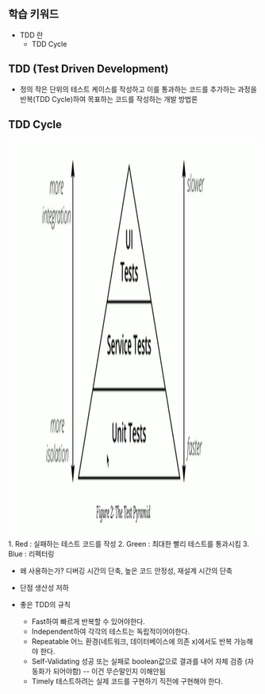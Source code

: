 ## 학습 키워드
- TDD 란
    - TDD Cycle

## TDD (Test Driven Development)
* 정의
작은 단위의 테스트 케이스를 작성하고 이를 통과하는 코드를 추가하는 과정을 반복(TDD Cycle)하여 목표하는 코드를 작성하는 개발 방법론

## TDD Cycle
<img src="image-1.png" width="2000" height="800">
1. Red : 실패하는 테스트 코드를 작성
2. Green : 최대한 빨리 테스트를 통과시킴
3. Blue : 리펙터링

* 왜 사용하는가?
디버깅 시간의 단축, 높은 코드 안정성, 재설계 시간의 단축

* 단점
생산성 저하

* 좋은 TDD의 규칙
    * Fast하여 빠르게 반복할 수 있어야한다.
    * Independent하여 각각의 테스트는 독립적이어야한다.
    * Repeatable 어느 환경(네트워크, 데이터베이스에 의존 x)에서도 반복 가능해야 한다.
    * Self-Validating 성공 또는 실패로 boolean값으로 결과를 내어 자체 검증 (자동화가 되어야함) -- 이건 무슨말인지 이해안됨
    * Timely 테스트하려는 실제 코드를 구현하기 직전에 구현해야 한다.
